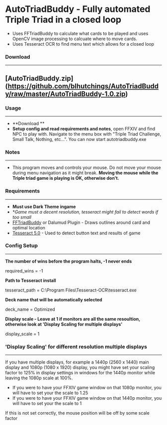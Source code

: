 # AutoTriadBuddy - Fully automated Triple Triad in a closed loop
- Uses FFTriadBuddy to calculate what cards to be played and uses OpenCV image processing to calcuate where to move cards.
- Uses Tesseract OCR to find menu text which allows for a closed loop

### Download
---
[AutoTriadBuddy.zip] (https://github.com/blhutchings/AutoTriadBuddy/raw/master/AutoTriadBuddy-1.0.zip)
---

### Usage
---
- **Download **
- **Setup config and read requirements and notes**, open FFXIV and find NPC to play with. Navigate to the menu box with "Triple Triad Challenge, Small Talk, Nothing, etc...". You can now start autotriadbuddy.exe

### Notes
---
- This program moves and controls your mouse. Do not move your mouse during menu navigation as it might break. **Moving the mouse while the Triple triad game is playing is OK, otherwise don't.**

### Requirements
---
- **Must use Dark Theme ingame**
- **Game must a decent resolution, tesseract might fail to detect words if too small*
- [FFTriadBuddy] or Dalumud Plugin - Draws outlines around card and optimal location
- [Tesseract 5.0] - Used to detect button text and results of game

### Config Setup
---
**The number of wins before the program halts, -1 never ends**

required_wins = -1

**Path to Tesseract install**

tesseract_path = C:\Program Files\Tesseract-OCR\tesseract.exe

**Deck name that will be automatically selected**

deck_name = Optimized

**Display scale - Leave at 1 if monitors are all the same resoultion, otherwise look at 'Display Scaling for multiple displays'**

display_scale = 1

[FFTriadBuddy]: <https://github.com/MgAl2O4/FFTriadBuddy>
[Tesseract 5.0]: <https://github.com/UB-Mannheim/tesseract/wiki>

### 'Display Scaling' for different resolution multiple displays
---
If you have multiple displays, for example a 1440p (2560 x 1440) main display and 1080p (1080 x 1920) display, you might have set your scaling factor to 125% in display settings in windows for the 1440p monitor while leaving the 1080p scale at 100%.

- If you were to have your FFXIV game window on that 1080p monitor, you will have to set your the scale to 1.25
- If you were to have your FFXIV game window on that 1440p monitor, you will have to set your the scale to 1

If this is not set correctly, the mouse position will be off by some scale factor
